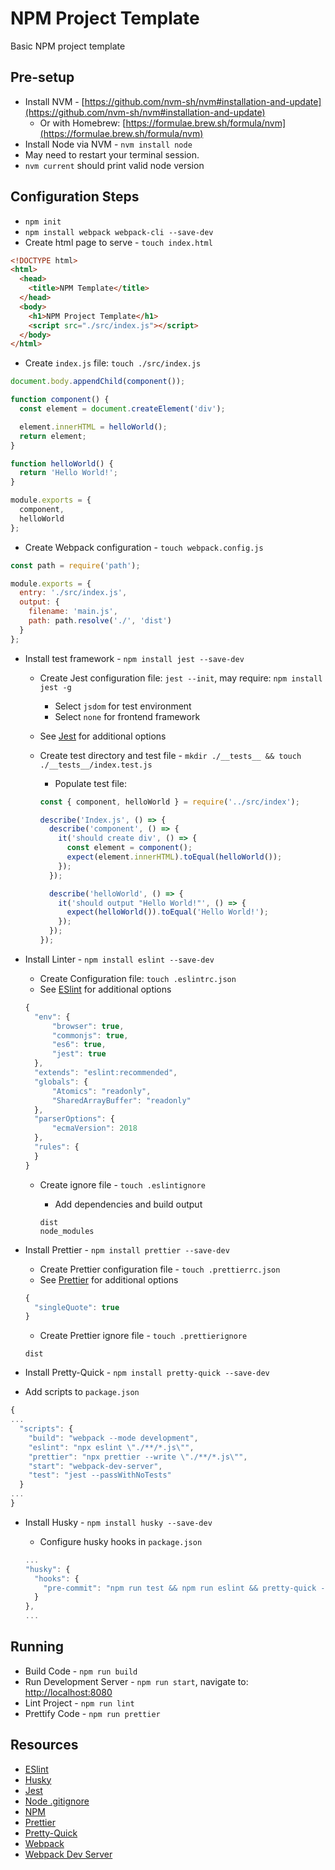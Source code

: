 # NPM Project Template

Basic NPM project template

## Pre-setup

- Install NVM - [https://github.com/nvm-sh/nvm#installation-and-update](https://github.com/nvm-sh/nvm#installation-and-update)
  - Or with Homebrew: [https://formulae.brew.sh/formula/nvm](https://formulae.brew.sh/formula/nvm)
- Install Node via NVM - `nvm install node`
- May need to restart your terminal session.
- `nvm current` should print valid node version

## Configuration Steps

- `npm init`
- `npm install webpack webpack-cli --save-dev`
- Create html page to serve - `touch index.html`

```html
<!DOCTYPE html>
<html>
  <head>
    <title>NPM Template</title>
  </head>
  <body>
    <h1>NPM Project Template</h1>
    <script src="./src/index.js"></script>
  </body>
</html>
```

- Create `index.js` file: `touch ./src/index.js`

```js
document.body.appendChild(component());

function component() {
  const element = document.createElement('div');

  element.innerHTML = helloWorld();
  return element;
}

function helloWorld() {
  return 'Hello World!';
}

module.exports = {
  component,
  helloWorld
};
```

- Create Webpack configuration - `touch webpack.config.js`

```js
const path = require('path');

module.exports = {
  entry: './src/index.js',
  output: {
    filename: 'main.js',
    path: path.resolve('./', 'dist')
  }
};
```

- Install test framework - `npm install jest --save-dev`

  - Create Jest configuration file: `jest --init`, may require: `npm install jest -g`
    - Select `jsdom` for test environment
    - Select `none` for frontend framework
  - See [Jest](https://jestjs.io/docs/en/getting-started.html) for additional options
  - Create test directory and test file - `mkdir ./__tests__ && touch ./__tests__/index.test.js`

    - Populate test file:

    ```js
    const { component, helloWorld } = require('../src/index');

    describe('Index.js', () => {
      describe('component', () => {
        it('should create div', () => {
          const element = component();
          expect(element.innerHTML).toEqual(helloWorld());
        });
      });

      describe('helloWorld', () => {
        it('should output "Hello World!"', () => {
          expect(helloWorld()).toEqual('Hello World!');
        });
      });
    });
    ```

- Install Linter - `npm install eslint --save-dev`

  - Create Configuration file: `touch .eslintrc.json`
  - See [ESlint](https://eslint.org/docs/user-guide/configuring) for additional options

  ```js
  {
    "env": {
        "browser": true,
        "commonjs": true,
        "es6": true,
        "jest": true
    },
    "extends": "eslint:recommended",
    "globals": {
        "Atomics": "readonly",
        "SharedArrayBuffer": "readonly"
    },
    "parserOptions": {
        "ecmaVersion": 2018
    },
    "rules": {
    }
  }
  ```

  - Create ignore file - `touch .eslintignore`

    - Add dependencies and build output

    ```text
    dist
    node_modules
    ```

- Install Prettier - `npm install prettier --save-dev`

  - Create Prettier configuration file - `touch .prettierrc.json`
  - See [Prettier](https://prettier.io/docs/en/options.html) for additional options

  ```js
  {
    "singleQuote": true
  }
  ```

  - Create Prettier ignore file - `touch .prettierignore`

  ```text
  dist
  ```

- Install Pretty-Quick - `npm install pretty-quick --save-dev`
- Add scripts to `package.json`

```js
{
...
  "scripts": {
    "build": "webpack --mode development",
    "eslint": "npx eslint \"./**/*.js\"",
    "prettier": "npx prettier --write \"./**/*.js\"",
    "start": "webpack-dev-server",
    "test": "jest --passWithNoTests"
  }
...
}
```

- Install Husky - `npm install husky --save-dev`

  - Configure husky hooks in `package.json`

  ```js
  ...
  "husky": {
    "hooks": {
      "pre-commit": "npm run test && npm run eslint && pretty-quick --staged"
    }
  },
  ...
  ```

## Running

- Build Code - `npm run build`
- Run Development Server - `npm run start`, navigate to: [http://localhost:8080](http://localhost:8080)
- Lint Project - `npm run lint`
- Prettify Code - `npm run prettier`

## Resources

- [ESlint](https://eslint.org)
- [Husky](https://github.com/typicode/husky)
- [Jest](https://jestjs.io)
- [Node .gitignore](https://github.com/github/gitignore/blob/master/Node.gitignore)
- [NPM](https://www.npmjs.com)
- [Prettier](https://prettier.io)
- [Pretty-Quick](https://github.com/azz/pretty-quick)
- [Webpack](https://webpack.js.org)
- [Webpack Dev Server](https://github.com/webpack/webpack-dev-server#readme)
